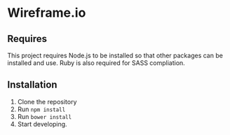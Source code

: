 # Wireframe.io

## Requires

This project requires Node.js to be installed so that other packages can be installed and use. Ruby is also required for SASS compliation.

## Installation

1. Clone the repository
2. Run `npm install`
3. Run `bower install`
4. Start developing.

